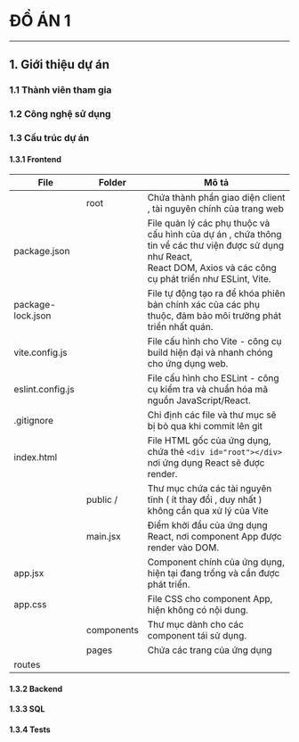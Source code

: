 # ĐỒ ÁN 1

---

## 1. Giới thiệu dự án

### 1.1 Thành viên tham gia

### 1.2 Công nghệ sử dụng

### 1.3 Cấu trúc dự án

#### 1.3.1 Frontend

| File              | Folder     | Mô tả                                                                                                                                                                                                     |
| ----------------- | ---------- | ----------------------------------------------------------------------------------------------------------------------------------------------------------------------------------------------------------- |
|                   | root       | Chứa thành phần giao diện client , tài nguyên chính của trang web                                                                                                                                   |
| package.json      |            | File quản lý các phụ thuộc và cấu hình của dự án , chứa thông tin về các thư viện được sử 	dụng như React,<br /> React DOM, Axios và các công cụ phát triển như ESLint, Vite. |
| package-lock.json |            | File tự động tạo ra để khóa phiên bản chính xác của các phụ thuộc, đảm bảo môi trường phát triển nhất quán.                                                                        |
| vite.config.js    |            | File cấu hình cho Vite - công cụ build hiện đại và nhanh chóng cho ứng dụng web.                                                                                                                 |
| eslint.config.js  |            | File cấu hình cho ESLint - công cụ kiểm tra và chuẩn hóa mã nguồn JavaScript/React.                                                                                                               |
| .gitignore        |            | Chỉ định các file và thư mục sẽ bị bỏ qua khi commit lên git                                                                                                                                     |
| index.html        |            | File HTML gốc của ứng dụng, chứa thẻ `<div id="root"></div>` nơi ứng dụng React sẽ được render.                                                                                              |
|                   | public /   | Thư mục chứa các tài nguyên tĩnh ( ít thay đổi , duy nhất ) không cần qua xử lý của Vite                                                                                                    |
|                   | main.jsx   | Điểm khởi đầu của ứng dụng React, nơi component App được render vào DOM.                                                                                                                       |
| app.jsx           |            | Component chính của ứng dụng, hiện tại đang trống và cần được phát triển.                                                                                                                    |
| app.css           |            | File CSS cho component App, hiện không có nội dung.                                                                                                                                                     |
|                   | components | Thư mục dành cho các component tái sử dụng.                                                                                                                                                          |
|                   | pages      | Chứa các trang của ứng dụng                                                                                                                                                                            |
| routes            |            |                                                                                                                                                                                                             |

#### 1.3.2 Backend

#### 1.3.3 SQL

#### 1.3.4 Tests

